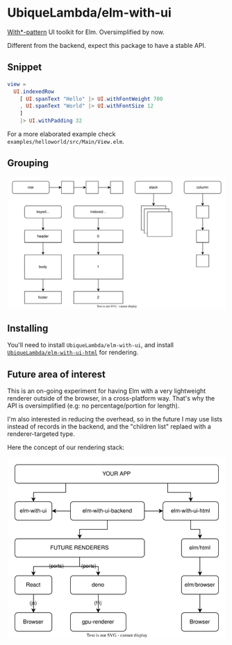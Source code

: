 # UbiqueLambda/elm-with-ui

[With\*-pattern](https://youtu.be/PDyWP-0H4Zo?t=1761) UI toolkit for Elm. Oversimplified by now.

Different from the backend, expect this package to have a stable API.


## Snippet

```elm
view =
  UI.indexedRow
    [ UI.spanText "Hello" |> UI.withFontWeight 700
    , UI.spanText "World" |> UI.withFontSize 12
    ]
    |> UI.withPadding 32
```

For a more elaborated example check `examples/helloworld/src/Main/View.elm`.


## Grouping

![Grouping](https://github.com/UbiqueLambda/elm-with-ui/raw/main/docs/elm-with-ui-groupings.svg)


## Installing

You'll need to install `UbiqueLambda/elm-with-ui`, and install [`UbiqueLambda/elm-with-ui-html`](https://github.com/UbiqueLambda/elm-with-ui-html) for rendering.


## Future area of interest

This is an on-going experiment for having Elm with a very lightweight renderer outside of the browser, in a cross-platform way. That's why the API is oversimplified (e.g: no percentage/portion for length).

I'm also interested in reducing the overhead, so in the future I may use lists instead of records in the backend, and the "children list" replaed with a renderer-targeted type.

Here the concept of our rendering stack:

![Renderig Stack](https://github.com/UbiqueLambda/elm-with-ui/raw/main/docs/elm-with-ui-rendering-stack.svg)
